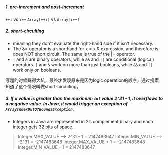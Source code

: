 ##### 1. pre-increment and post-increment
`++i` vs `i++`
`Array[++i]` vs `Array[i++]`

##### 2. short-circuiting
* meaning they don't evaluate the right-hand side if it isn't necessary.
* The &= operator is a shorthand for x = x & expression, and therefore is does NOT short circuit. The same is true of the |= operator.
* `|` and `&` are binary operators, while `&&` and `||` are conditional (logical) operators. `|` and `&` work on more than just booleans, while `&&` and `||` work only on booleans.

写题的时候踩得大坑，最终才发现原来是因为logic operation的顺序，通过搜索知道了这个情况叫做short-circuiting。

##### 3. If a value is greater than the maximum `int` value 2^31 - 1, it overflows to a negative value. In Java, it would trigger an exception of `ArrayIndexOutOfBoundsException`.
* Integers in Java are represented in 2’s complement binary and each integer gets 32 bits of space.
> Integer.MAX_VALUE --> 2^31 - 1 = 2147483647
> Integer.MIN_VALUE --> -2^31 = -2147483648
> Integer.MAX_VALUE + 1 = -2147483648
> Integer.MIN_VALUE - 1 = 2147483647